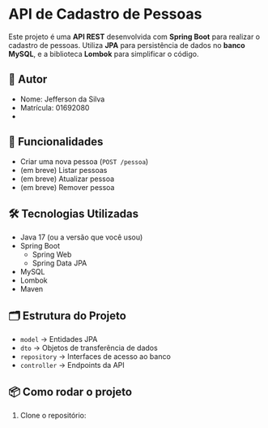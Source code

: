 # API de Cadastro de Pessoas

Este projeto é uma **API REST** desenvolvida com **Spring Boot** para realizar o cadastro de pessoas. Utiliza **JPA** para persistência de dados no **banco MySQL**, e a biblioteca **Lombok** para simplificar o código.

## 👤 Autor

- Nome: Jefferson da Silva 
- Matrícula: 01692080
- 
## 🚀 Funcionalidades

- Criar uma nova pessoa (`POST /pessoa`)
- (em breve) Listar pessoas
- (em breve) Atualizar pessoa
- (em breve) Remover pessoa

## 🛠️ Tecnologias Utilizadas

- Java 17 (ou a versão que você usou)
- Spring Boot
  - Spring Web
  - Spring Data JPA
- MySQL
- Lombok
- Maven

## 🗂️ Estrutura do Projeto

- `model` → Entidades JPA
- `dto` → Objetos de transferência de dados
- `repository` → Interfaces de acesso ao banco
- `controller` → Endpoints da API

## 📦 Como rodar o projeto

1. Clone o repositório:

```bash

